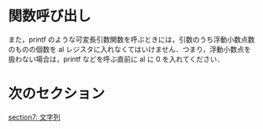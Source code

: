 # 関数呼び出し



また，printf のような可変長引数関数を呼ぶときには，引数のうち浮動小数点数のものの個数を al レジスタに入れなくてはいけません．つまり，浮動小数点を扱わない場合は，printf などを呼ぶ直前に al に 0 を入れてください．

# 次のセクション
[section7: 文字列](/sections/section7_String.md)
